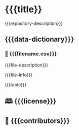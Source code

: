 # {{{title}}

{{{repository-description}}}

## {{{data-dictionary}}}

### 📄 {{{filename.csv}}}

{{{file-description}}}

{{{file-info}}}

{{{table}}}

## 🕮 {{{license}}}

## 👥 {{{contributors}}}
